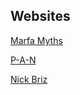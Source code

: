 Websites
---

[Marfa Myths](https://marfamyths.com/)

[P-A-N](p-a-n.org)

[Nick Briz](http://nickbriz.com/)
